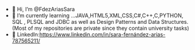 - 👋 Hi, I’m @FdezAriasSara
- 🌱 I’m currently learning ...JAVA,HTML5,XML,CSS,C#,C++,C,PYTHON, SQL , PLSQL and JDBC as well as Design Patterns and Data Structures.
(Most of my repositories are private since they contain university tasks)
- 👋 LinkedIn:https://www.linkedin.com/in/sara-fernández-arias-787565211/
<!---
FdezAriasSara/FdezAriasSara is a ✨ special ✨ repository because its `README.md` (this file) appears on your GitHub profile.
You can click the Preview link to take a look at your changes.
--->
